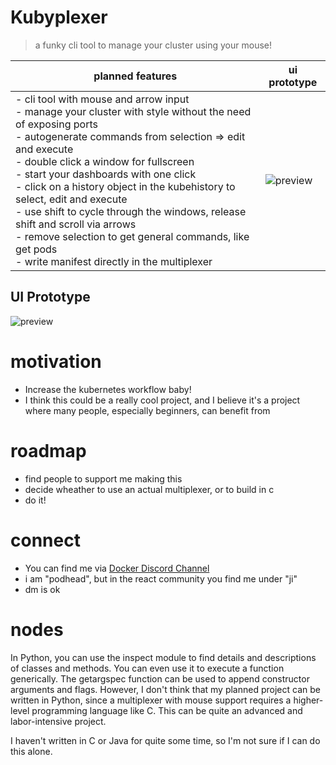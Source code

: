 # Kubyplexer
> a funky cli tool to manage your cluster using your mouse!

| planned features | ui prototype |
| ------------------- | --------- |
| - cli tool with mouse and arrow input <br> - manage your cluster with style without the need of exposing ports <br> - autogenerate commands from selection => edit and execute <br> - double click a window for fullscreen <br> - start your dashboards with one click <br> - click on a history object in the kubehistory to select, edit and execute <br> - use shift to cycle through the windows, release shift and scroll via arrows <br> - remove selection to get general commands, like get pods <br> - write manifest directly in the multiplexer | ![preview](https://github.com/ji-soft/kubyplexer/blob/main/kubyplexer_noinfo.png?raw=true) |

## UI Prototype
![preview](https://github.com/ji-soft/kubyplexer/blob/main/kubyplexer_noinfo.png?raw=true)

# motivation
- Increase the kubernetes workflow baby!
- I think this could be a really cool project, and I believe it's a project where many people, especially beginners, can benefit from

# roadmap
- find people to support me making this 
- decide wheather to use an actual multiplexer, or to build in c
- do it!

# connect
- You can find me via [Docker Discord Channel](https://discord.gg/HDnGNa68)
- i am "podhead", but in the react community you find me under "ji"
- dm is ok

# nodes
In Python, you can use the inspect module to find details and descriptions of classes and methods. You can even use it to execute a function generically. The getargspec function can be used to append constructor arguments and flags. However, I don't think that my planned project can be written in Python, since a multiplexer with mouse support requires a higher-level programming language like C. This can be quite an advanced and labor-intensive project.

I haven't written in C or Java for quite some time, so I'm not sure if I can do this alone. 

